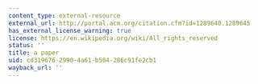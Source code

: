 ```yaml
---
content_type: external-resource
external_url: http://portal.acm.org/citation.cfm?id=1289640.1289645
has_external_license_warning: true
license: https://en.wikipedia.org/wiki/All_rights_reserved
status: ''
title: a paper
uid: cd319676-2990-4a61-b504-286c91fe2cb1
wayback_url: ''
---
```

